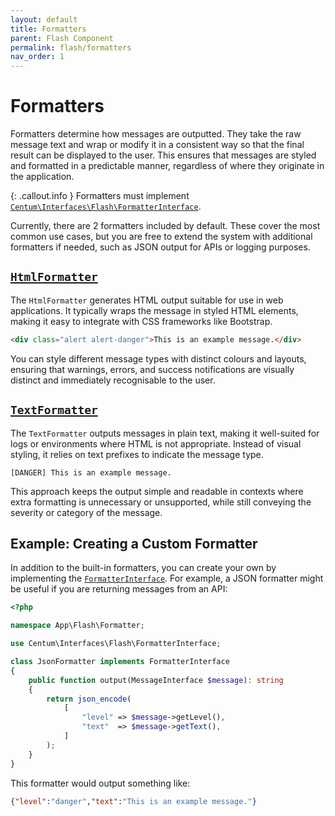 ```yaml
---
layout: default
title: Formatters
parent: Flash Component
permalink: flash/formatters
nav_order: 1
---
```




# Formatters

Formatters determine how messages are outputted.
They take the raw message text and wrap or modify it in a consistent way so that the final result can be displayed to the user.
This ensures that messages are styled and formatted in a predictable manner, regardless of where they originate in the application.

{: .callout.info }
Formatters must implement [`Centum\Interfaces\Flash\FormatterInterface`](https://github.com/SidRoberts/centum/blob/main/src/Interfaces/Flash/FormatterInterface.php).

Currently, there are 2 formatters included by default.
These cover the most common use cases, but you are free to extend the system with additional formatters if needed, such as JSON output for APIs or logging purposes.



## [`HtmlFormatter`](https://github.com/SidRoberts/centum/blob/main/src/Flash/Formatter/HtmlFormatter.php)

The `HtmlFormatter` generates HTML output suitable for use in web applications.
It typically wraps the message in styled HTML elements, making it easy to integrate with CSS frameworks like Bootstrap.

```html
<div class="alert alert-danger">This is an example message.</div>
```

You can style different message types with distinct colours and layouts, ensuring that warnings, errors, and success notifications are visually distinct and immediately recognisable to the user.



## [`TextFormatter`](https://github.com/SidRoberts/centum/blob/main/src/Flash/Formatter/TextFormatter.php)

The `TextFormatter` outputs messages in plain text, making it well-suited for logs or environments where HTML is not appropriate.
Instead of visual styling, it relies on text prefixes to indicate the message type.

```text
[DANGER] This is an example message.
```

This approach keeps the output simple and readable in contexts where extra formatting is unnecessary or unsupported, while still conveying the severity or category of the message.



## Example: Creating a Custom Formatter

In addition to the built-in formatters, you can create your own by implementing the [`FormatterInterface`](https://github.com/SidRoberts/centum/blob/main/src/Interfaces/Flash/FormatterInterface.php).
For example, a JSON formatter might be useful if you are returning messages from an API:

```php
<?php

namespace App\Flash\Formatter;

use Centum\Interfaces\Flash\FormatterInterface;

class JsonFormatter implements FormatterInterface
{
    public function output(MessageInterface $message): string
    {
        return json_encode(
            [
                "level" => $message->getLevel(),
                "text"  => $message->getText(),
            ]
        );
    }
}
```

This formatter would output something like:

```json
{"level":"danger","text":"This is an example message."}
```
